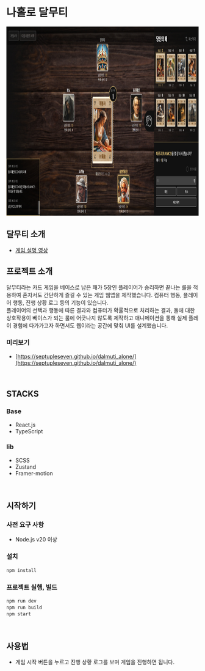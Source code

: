 # 나홀로 달무티
<p align="center">
    <img src=".readme/preview.jpg" height="495" />
</p>

## 달무티 소개
- [게임 설명 영상](https://youtu.be/sO-vxnoL31A?si=ls5eMAc9QKEPIoIs)

## 프로젝트 소개
달무티라는 카드 게임을 베이스로 남은 패가 5장인 플레이어가 승리하면 끝나는 룰을 적용하여 혼자서도 간단하게 즐길 수 있는 게임 웹앱을 제작했습니다. 컴퓨터 행동, 플레이어 행동, 진행 상황 로그 등의 기능이 있습니다.<br/>
플레이어의 선택과 행동에 따른 결과와 컴퓨터가 확률적으로 처리하는 결과, 둘에 대한 상호작용이 베이스가 되는 룰에 어긋나지 않도록 제작하고 애니메이션을 통해 실제 플레이 경험에 다가가고자 하면서도 웹이라는 공간에 맞춰 UI를 설계했습니다.<br/>
### 미리보기
- [https://septupleseven.github.io/dalmuti_alone/](https://septupleseven.github.io/dalmuti_alone/)
<br/>

## STACKS   
### Base
- React.js
- TypeScript
### lib
- SCSS
- Zustand
- Framer-motion
<br/>

## 시작하기
### 사전 요구 사항
- Node.js v20 이상

### 설치
```bash
npm install
```

### 프로젝트 실행, 빌드
```bash
npm run dev
npm run build
npm start
```
<br/>

## 사용법   
- 게임 시작 버튼을 누르고 진행 상황 로그를 보며 게임을 진행하면 됩니다.
